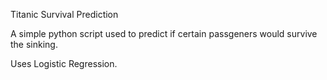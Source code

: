 Titanic Survival Prediction

A simple python script used to predict if certain passgeners would survive the sinking.

Uses Logistic Regression.
